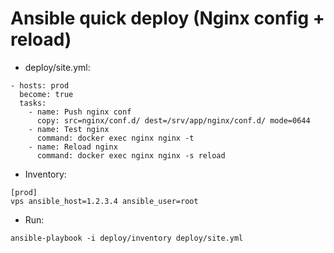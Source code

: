 # Ansible quick deploy (Nginx config + reload)

- deploy/site.yml:
```
- hosts: prod
  become: true
  tasks:
    - name: Push nginx conf
      copy: src=nginx/conf.d/ dest=/srv/app/nginx/conf.d/ mode=0644
    - name: Test nginx
      command: docker exec nginx nginx -t
    - name: Reload nginx
      command: docker exec nginx nginx -s reload
```
- Inventory:
```
[prod]
vps ansible_host=1.2.3.4 ansible_user=root
```
- Run:
```
ansible-playbook -i deploy/inventory deploy/site.yml
```
